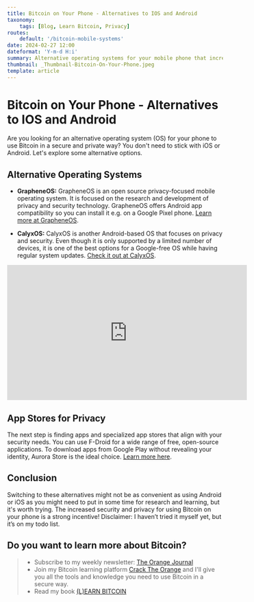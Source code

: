 ```yaml
---
title: Bitcoin on Your Phone - Alternatives to IOS and Android
taxonomy:
    tags: [Blog, Learn Bitcoin, Privacy]
routes:
    default: '/bitcoin-mobile-systems'
date: 2024-02-27 12:00
dateformat: 'Y-m-d H:i'
summary: Alternative operating systems for your mobile phone that increase privacy and security while using Bitcoin.
thumbnail: _Thumbnail-Bitcoin-On-Your-Phone.jpeg
template: article
---
```


# Bitcoin on Your Phone - Alternatives to IOS and Android

Are you looking for an alternative operating system (OS) for your phone to use Bitcoin in a secure and private way? You don't need to stick with iOS or Android. Let's explore some alternative options.

## Alternative Operating Systems

* **GrapheneOS:** GrapheneOS is an open source privacy-focused mobile operating system. It is focused on the research and development of privacy and security technology. GrapheneOS offers Android app compatibility so you can install it e.g. on a Google Pixel phone. [Learn more at GrapheneOS](https://grapheneos.org/).

* **CalyxOS:** CalyxOS is another Android-based OS that focuses on privacy and security. Even though it is only supported by a limited number of devices, it is one of the best options for a Google-free OS while having regular system updates. [Check it out at CalyxOS](https://calyxos.org/).

<iframe width="560" height="315" src="https://www.youtube.com/embed/7v6IiaMhOys?si=QR9w-79yhNvyXZnv" title="YouTube video player" frameborder="0" allow="accelerometer; autoplay; clipboard-write; encrypted-media; gyroscope; picture-in-picture; web-share" allowfullscreen></iframe>

## App Stores for Privacy

The next step is finding apps and specialized app stores that align with your security needs. 
You can use F-Droid for a wide range of free, open-source applications. To download apps from Google Play without revealing your identity, Aurora Store is the ideal choice. [Learn more here](https://f-droid.org/packages/com.aurora.store/).

## Conclusion

Switching to these alternatives might not be as convenient as using Android or iOS as you might need to put in some time for research and learning, but it's worth trying. The increased security and privacy for using Bitcoin on your phone is a strong incentive! Disclaimer: I haven’t tried it myself yet, but it’s on my todo list.

## Do you want to learn more about Bitcoin? 

> * Subscribe to my weekly newsletter: [The Orange Journal](https://anita.link/news)
> * Join my Bitcoin learning platform [Crack The Orange](https://cracktheorange.com) and I'll give you all the tools and knowledge you need to use Bitcoin in a secure way.
> * Read my book [(L)EARN BITCOIN](https://learnbitcoin.link/)
